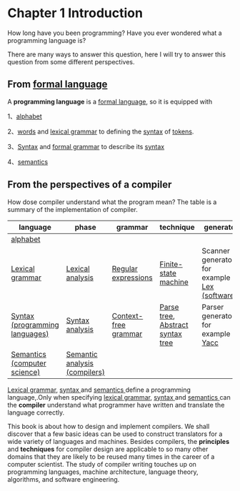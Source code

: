 # Chapter 1 Introduction

How long have you been programming? Have you ever wondered what a programming language is? 

There are many ways to answer this question, here I will try to answer this question from some different perspectives.

## From  [formal language](https://en.wikipedia.org/wiki/Formal_language)

A **programming language** is a [formal language](https://en.wikipedia.org/wiki/Formal_language),  so it is equipped with

1、[alphabet](https://en.wikipedia.org/wiki/Alphabet_(computer_science)) 

2、[words](https://en.wikipedia.org/wiki/String_(computer_science)) and [lexical grammar](https://en.wikipedia.org/wiki/Lexical_grammar) to defining the [syntax](https://en.wikipedia.org/wiki/Syntax_(programming_languages)) of [tokens](https://en.wikipedia.org/wiki/Token_(parser)). 

3、[Syntax](https://en.wikipedia.org/wiki/Syntax) and [formal grammar](https://en.wikipedia.org/wiki/Formal_grammar) to describe its [syntax](https://en.wikipedia.org/wiki/Syntax)

4、[semantics](https://en.wikipedia.org/wiki/Semantics#Computer_science)



## From the perspectives of a compiler 

How dose compiler understand what the program mean? The table is a summary of the implementation of compiler.

| language                                                     | phase                                                        | grammar                                                      | technique                                                    | generator                                                    |
| ------------------------------------------------------------ | ------------------------------------------------------------ | ------------------------------------------------------------ | ------------------------------------------------------------ | ------------------------------------------------------------ |
| [alphabet](https://en.wikipedia.org/wiki/Alphabet_(computer_science)) |                                                              |                                                              |                                                              |                                                              |
| [Lexical grammar](https://en.wikipedia.org/wiki/Lexical_grammar) | [Lexical analysis](https://en.wikipedia.org/wiki/Lexical_analysis) | [Regular expressions](https://en.wikipedia.org/wiki/Regular_expression) | [Finite-state machine](https://en.wikipedia.org/wiki/Finite-state_machine) | Scanner generators, for example [Lex (software)](https://en.wikipedia.org/wiki/Lex_(software)) |
| [Syntax (programming languages)](https://en.wikipedia.org/wiki/Syntax_(programming_languages)) | [Syntax analysis](https://en.wikipedia.org/wiki/Parsing)     | [Context-free grammar](https://en.wikipedia.org/wiki/Context-free_grammar) | [Parse tree](https://en.wikipedia.org/wiki/Parse_tree), [Abstract syntax tree](https://en.wikipedia.org/wiki/Abstract_syntax_tree) | Parser generators, for example [Yacc](https://en.wikipedia.org/wiki/Yacc) |
| [Semantics (computer science)](https://en.wikipedia.org/wiki/Semantics_(computer_science)) | [Semantic analysis (compilers)](https://en.wikipedia.org/wiki/Semantic_analysis_(compilers)) |                                                              |                                                              |                                                              |



[Lexical grammar](https://en.wikipedia.org/wiki/Lexical_grammar), [syntax ](https://en.wikipedia.org/wiki/Syntax_(programming_languages)) and [semantics ](https://en.wikipedia.org/wiki/Semantics_(computer_science)) define a programming language,.Only when specifying [lexical grammar](https://en.wikipedia.org/wiki/Lexical_grammar), [syntax ](https://en.wikipedia.org/wiki/Syntax_(programming_languages)) and [semantics ](https://en.wikipedia.org/wiki/Semantics_(computer_science)) can the **compiler** understand what programmer have written and translate the language correctly. 



This book is about how to design and implement compilers. We shall discover that a few basic ideas can be used to construct translators for a wide variety of languages and machines. Besides compilers, the **principles** and **techniques** for compiler design are applicable to so many other domains that they
are likely to be reused many times in the career of a computer scientist. The study of compiler writing touches up on programming languages, machine architecture, language theory, algorithms, and software engineering.